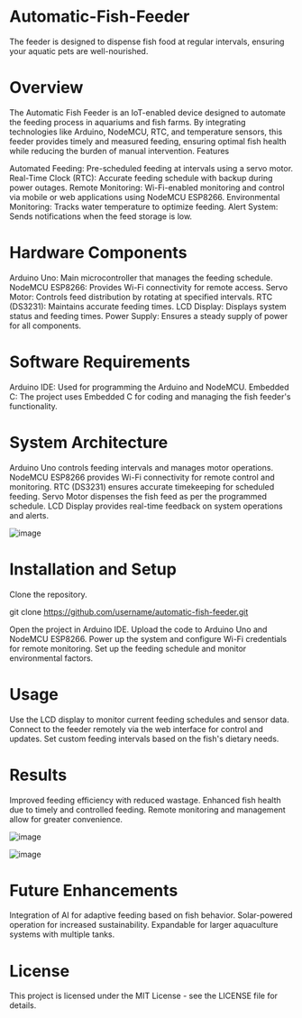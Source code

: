 # Automatic-Fish-Feeder
The feeder is designed to dispense fish food at regular intervals, ensuring your aquatic pets are well-nourished.

# Overview

The Automatic Fish Feeder is an IoT-enabled device designed to automate the feeding process in aquariums and fish farms. By integrating technologies like Arduino, NodeMCU, RTC, and temperature sensors, this feeder provides timely and measured feeding, ensuring optimal fish health while reducing the burden of manual intervention.
Features

Automated Feeding: Pre-scheduled feeding at intervals using a servo motor.
Real-Time Clock (RTC): Accurate feeding schedule with backup during power outages.
Remote Monitoring: Wi-Fi-enabled monitoring and control via mobile or web applications using NodeMCU ESP8266.
Environmental Monitoring: Tracks water temperature to optimize feeding.
Alert System: Sends notifications when the feed storage is low.

# Hardware Components

Arduino Uno: Main microcontroller that manages the feeding schedule.
NodeMCU ESP8266: Provides Wi-Fi connectivity for remote access.
Servo Motor: Controls feed distribution by rotating at specified intervals.
RTC (DS3231): Maintains accurate feeding times.
LCD Display: Displays system status and feeding times.
Power Supply: Ensures a steady supply of power for all components.

# Software Requirements

Arduino IDE: Used for programming the Arduino and NodeMCU.
Embedded C: The project uses Embedded C for coding and managing the fish feeder's functionality.

# System Architecture

Arduino Uno controls feeding intervals and manages motor operations.
NodeMCU ESP8266 provides Wi-Fi connectivity for remote control and monitoring.
RTC (DS3231) ensures accurate timekeeping for scheduled feeding.
Servo Motor dispenses the fish feed as per the programmed schedule.
LCD Display provides real-time feedback on system operations and alerts.

![image](https://github.com/user-attachments/assets/d8d7f45b-0e71-4898-880b-db7a896ab947)


# Installation and Setup

Clone the repository.

git clone https://github.com/username/automatic-fish-feeder.git

Open the project in Arduino IDE.
Upload the code to Arduino Uno and NodeMCU ESP8266.
Power up the system and configure Wi-Fi credentials for remote monitoring.
Set up the feeding schedule and monitor environmental factors.

# Usage

Use the LCD display to monitor current feeding schedules and sensor data.
Connect to the feeder remotely via the web interface for control and updates.
Set custom feeding intervals based on the fish's dietary needs.

# Results

Improved feeding efficiency with reduced wastage.
Enhanced fish health due to timely and controlled feeding.
Remote monitoring and management allow for greater convenience.

![image](https://github.com/user-attachments/assets/b7475e60-989c-436c-a4f9-0e04d834eb2f)

![image](https://github.com/user-attachments/assets/812a8beb-27ef-4863-a390-00acb33f5a36)



# Future Enhancements

Integration of AI for adaptive feeding based on fish behavior.
Solar-powered operation for increased sustainability.
Expandable for larger aquaculture systems with multiple tanks.

# License

This project is licensed under the MIT License - see the LICENSE file for details.
